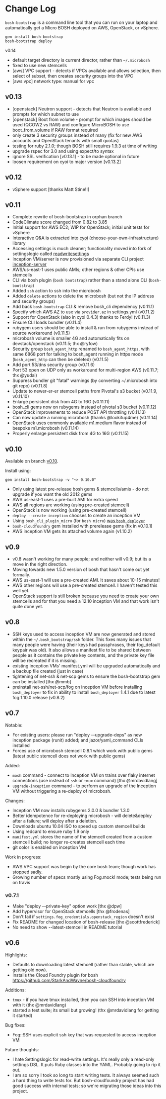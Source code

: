 Change Log
==========

`bosh-bootstrap` is a command line tool that you can run on your laptop and automatically get a Micro BOSH deployed on AWS, OpenStack, or vSphere.

```
gem install bosh-bootstrap
bosh-bootstrap deploy
```

v0.14

-	default target directory is current director, rather than `~/.microbosh`
-	fixed to use new stemcells
-	[aws] VPC support - detects if VPCs available and allows selection, then select of subset, then creates security groups into the VPC
-	[aws vpc] network type: manual for vpc

v0.13
-----

-	[openstack] Neutron support - detects that Neutron is available and prompts for which subnet to use
-	[openstack] Boot from volume - prompt for which images should be used (QCOW2 vs RAW) and configure MicroBOSH to use boot_from_volume if RAW format required
-	only create 3 security groups instead of many (fix for new AWS accounts and OpenStack tenants with small quotas)
-	testing for ruby 2.1.0; though BOSH still requires 1.9.3 at time of writing
-	upgrade rspec for 3.0 and using expect/to syntax
-	ignore SSL verification [v0.13.1] - to be made optional in future
-	loosen requirement on cyoi to major version [v0.13.2]

v0.12
-----

-	vSphere support [thanks Matt Stine!!]

v0.11
-----

-	Complete rewrite of bosh-bootstrap in orphan branch
-	CodeClimate score changed from 0.82 to 3.85
-	Initial support for AWS EC2; WIP for OpenStack; initial unit tests for vSphere
-	Interactive Q&A is extracted into [cyoi](https://github.com/drnic/cyoi) (choose-your-own-infrastructure) library
-	Accessing settings is much cleaner; functionality moved into fork of settingslogic called [readwritesettings](https://github.com/drnic/readwritesettings)
-	Inception VM/server is now provisioned via separate CLI project [inception-server](https://github.com/drnic/inception-server)
-	AWS/us-east-1 uses public AMIs; other regions & other CPIs use stemcells
-	CLI via bosh plugin (`bosh bootstrap`) rather than a stand alone CLI (`bosh-bootstrap`)
-	Added `ssh` action to ssh into the microbosh
-	Added `delete` actions to delete the microbosh (but not the IP address and security groups)
-	Add back `bosh-bootstrap` CLI & remove bosh_cli dependency (v0.11.1)
-	Specify which AWS AZ to use via `provider.az` in settings.yml (v0.11.2)
-	Support for OpenStack (also in cyoi 0.4.3) thanks to Ferdy! (v0.11.3)
-	Ensure CLI loads bundler (v0.11.4)
-	rubygem users should be able to install & run from rubygems instead of source workaround (v0.11.5)
-	microbosh volume is smaller 4G and automatically fits on devstack/openstack (v0.11.5; thx @ryfow)
-	Security group `bosh_agent_http` renamed to `bosh_agent_https`, with same 6868 port for talking to bosh_agent running in https mode (`bosh_agent_http` can then be deleted) (v0.11.5)
-	Add port 53/dns security group (v0.11.6)
-	Port 53 open on UDP only as workaround for multi-region AWS (v0.11.7; thx @yudai)
-	Suppress bundler git "fatal" warnings (by converting ~/.microbosh into git repo) (v0.11.8)
-	Update to newer-er-er stemcell paths from Pivotal's s3 bucket (v0.11.9, v0.11.10)
-	Enlarge persistent disk from 4G to 16G (v0.11.11)
-	bosh_cli gems now on rubygems instead of pivotal s3 bucket (v0.11.12)
-	OpenStack improvements to reduce POST API throttling (v0.11.13)
-	Can now update a running microbosh (thanks @lookitup4me) (v0.11.14)
-	OpenStack uses commonly available m1.medium flavor instead of bespoke m1.microbosh (v0.11.14)
-	Properly enlarge persistent disk from 4G to 16G (v0.11.15)

v0.10
-----

Available on branch [v0.10](https://github.com/StarkAndWayne/bosh-bootstrap/tree/v0.10).

Install using:

```
gem install bosh-bootstrap -v "~> 0.10.0"
```

-	Only using latest pre-release bosh gems & stemcells/amis - do not upgrade if you want the old 2012 gems
-	AWS us-east-1 uses a pre-built AMI for extra speed
-	AWS all regions are working (using pre-created stemcell)
-	OpenStack is now working (using pre-created stemcell)
-	`deploy --create-inception` chooses to create an inception VM
-	Using `bosh_cli_plugin_micro` (for `bosh micro`) [was `bosh_deployer`](v1.10.1)
-	`bosh-cloudfoundry` gem installed with prerelease gems (fix in v0.10.1)
-	AWS inception VM gets its attached volume again (v1.10.2)

v0.9
----

-	v0.8 wasn't working for many people; and neither will v0.9; but its a move in the right direction.
-	Moving towards new 1.5.0 version of bosh that hasn't come out yet formally.
-	AWS us-east-1 will use a pre-created AMI. It saves about 10-15 minutes!
-	AWS other regions will use a pre-created stemcell. I haven't tested this well yet.
-	OpenStack support is still broken because you need to create your own stemcells and for that you need a 12.10 inception VM and that work isn't quite done yet.

v0.8
----

-	SSH keys used to access inception VM are now generated and stored within the `~/.bosh_bootstrap/ssh` folder. This fixes many issues that many people were having (their keys had passphrases, their fog_default keypair was old). It also allows a manifest file to be shared between people as it contains the private key contents, and the private key file will be recreated if it is missing.
-	existing inception VMs' manifest.yml will be upgraded automatically and a backup file created (just in case)
-	tightening of net-ssh & net-scp gems to ensure the bosh-bootstrap gem can be installed [thx @mmb]
-	preinstall net-ssh/net-scp/fog on inception VM before installing `bosh_deployer` to fix in ability to install `bosh_deployer` 1.4.1 due to latest fog 1.10.0 release (v0.8.2)

v0.7
----

Notable:

-	For existing users: please run "deploy --upgrade-deps" as new inception package (runit) added; and jazor/yaml_command CLIs installed
-	Forces use of microbosh stemcell 0.8.1 which work with public gems (latest public stemcell does not work with public gems)

Added:

-	`mosh` command - connect to Inception VM on trains over flaky internet connections (use instead of `ssh` or `tmux` command) [thx @mrdavidlang]
-	`upgrade-inception` command - to perform an upgrade of the Inception VM without triggering a re-deploy of microbosh.

Changes:

-	Inception VM now installs rubygems 2.0.0 & bundler 1.3.0
-	Better idempotence for re-deploying microbosh - will delete&deploy after a failure; will deploy after a deletion.
-	Downloads ubuntu 10.04 ISO to speed up custom stemcell builds
-	Using redcard to ensure ruby 1.9 only
-	`manifest.yml` stores the name of the stemcell created from a custom stemcell build; no longer re-creates stemcell each time
-	git color is enabled on inception VM

Work in progress:

-	AWS VPC support was begin by the core bosh team; though work has stopped sadly.
-	Growing number of specs mostly using Fog.mock! mode; tests being run on travis

### v0.7.1

-	Make "deploy --private-key" option work [thx @dpw]
-	Add hypervisor for OpenStack stemcells [thx @frodenas]
-	Don't fail if `settings.fog_credentials.openstack_region` doesn't exist
-	Fix README for changed location of bosh-release [thx @scottfrederick]
-	No need to show --latest-stemcell in README tutorial

v0.6
----

Highlights:

-	Defaults to downloading latest stemcell (rather than stable, which are getting old now).
-	Installs the Cloud Foundry plugin for bosh https://github.com/StarkAndWayne/bosh-cloudfoundry

Additions:

-	`tmux` - if you have tmux installed, then you can SSH into inception VM with it (thx @mrdavidlang)
-	started a test suite; its small but growing! (thx @mrdavidlang for getting it started)

Bug fixes:

-	Fog::SSH uses explicit ssh key that was requested to access inception VM

Future thoughts:

-	I hate Settingslogic for read-write settings. It's really only a read-only settings DSL. It puts Ruby classes into the YAML. Probably going to rip it out.
-	I am so sorry I took so long to start writing tests. It always seemed such a hard thing to write tests for. But bosh-cloudfoundry project has had good success with internal tests; so we're migrating those ideas into this project.
